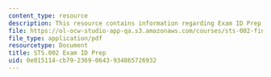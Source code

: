 ```yaml
---
content_type: resource
description: This resource contains information regarding Exam ID Prep.
file: https://ol-ocw-studio-app-qa.s3.amazonaws.com/courses/sts-002-finance-and-society-spring-2016/0e015114cb7923690643934865726932_MITSTS_002S16_ExamIDPrep.pdf
file_type: application/pdf
resourcetype: Document
title: STS.002 Exam ID Prep
uid: 0e015114-cb79-2369-0643-934865726932
---
```

